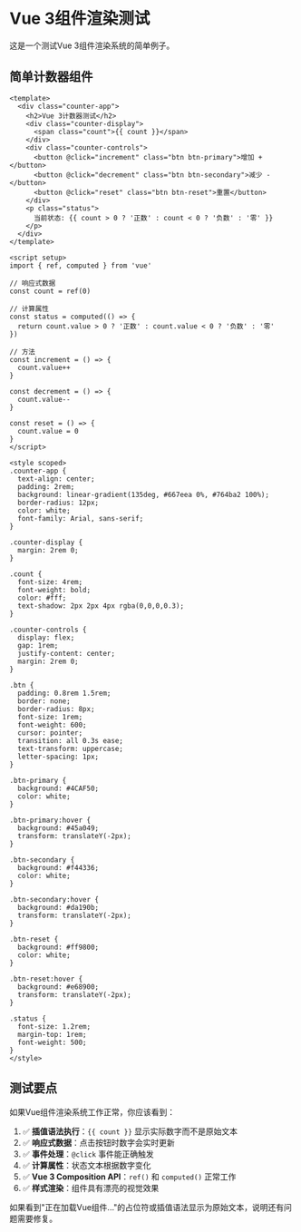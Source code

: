 # Vue 3组件渲染测试

这是一个测试Vue 3组件渲染系统的简单例子。

## 简单计数器组件

```vue
<template>
  <div class="counter-app">
    <h2>Vue 3计数器测试</h2>
    <div class="counter-display">
      <span class="count">{{ count }}</span>
    </div>
    <div class="counter-controls">
      <button @click="increment" class="btn btn-primary">增加 +</button>
      <button @click="decrement" class="btn btn-secondary">减少 -</button>
      <button @click="reset" class="btn btn-reset">重置</button>
    </div>
    <p class="status">
      当前状态: {{ count > 0 ? '正数' : count < 0 ? '负数' : '零' }}
    </p>
  </div>
</template>

<script setup>
import { ref, computed } from 'vue'

// 响应式数据
const count = ref(0)

// 计算属性
const status = computed(() => {
  return count.value > 0 ? '正数' : count.value < 0 ? '负数' : '零'
})

// 方法
const increment = () => {
  count.value++
}

const decrement = () => {
  count.value--
}

const reset = () => {
  count.value = 0
}
</script>

<style scoped>
.counter-app {
  text-align: center;
  padding: 2rem;
  background: linear-gradient(135deg, #667eea 0%, #764ba2 100%);
  border-radius: 12px;
  color: white;
  font-family: Arial, sans-serif;
}

.counter-display {
  margin: 2rem 0;
}

.count {
  font-size: 4rem;
  font-weight: bold;
  color: #fff;
  text-shadow: 2px 2px 4px rgba(0,0,0,0.3);
}

.counter-controls {
  display: flex;
  gap: 1rem;
  justify-content: center;
  margin: 2rem 0;
}

.btn {
  padding: 0.8rem 1.5rem;
  border: none;
  border-radius: 8px;
  font-size: 1rem;
  font-weight: 600;
  cursor: pointer;
  transition: all 0.3s ease;
  text-transform: uppercase;
  letter-spacing: 1px;
}

.btn-primary {
  background: #4CAF50;
  color: white;
}

.btn-primary:hover {
  background: #45a049;
  transform: translateY(-2px);
}

.btn-secondary {
  background: #f44336;
  color: white;
}

.btn-secondary:hover {
  background: #da190b;
  transform: translateY(-2px);
}

.btn-reset {
  background: #ff9800;
  color: white;
}

.btn-reset:hover {
  background: #e68900;
  transform: translateY(-2px);
}

.status {
  font-size: 1.2rem;
  margin-top: 1rem;
  font-weight: 500;
}
</style>
```

## 测试要点

如果Vue组件渲染系统工作正常，你应该看到：

1. ✅ **插值语法执行**：`{{ count }}` 显示实际数字而不是原始文本
2. ✅ **响应式数据**：点击按钮时数字会实时更新
3. ✅ **事件处理**：`@click` 事件能正确触发
4. ✅ **计算属性**：状态文本根据数字变化
5. ✅ **Vue 3 Composition API**：`ref()` 和 `computed()` 正常工作
6. ✅ **样式渲染**：组件具有漂亮的视觉效果

如果看到"正在加载Vue组件..."的占位符或插值语法显示为原始文本，说明还有问题需要修复。 